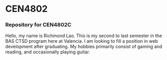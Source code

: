 # CEN4802
### Repository for CEN4802C

Hello, my name is Richmond Lao. This is my second to last semester in the BAS CTSD program here at Valencia. I am looking to fill a position in web development after graduating. My hobbies primarily consist of gaming and reading, and occasionally playing guitar.

